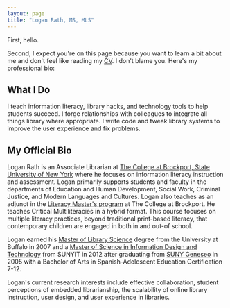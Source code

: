 ```yaml
---
layout: page
title: "Logan Rath, MS, MLS"
---
```

First, hello. 

Second, I expect you're on this page because you want to learn a bit about me and don't feel like reading my [CV](/rath_cv_web.pdf). I don't blame you. Here's my professional bio:

What I Do
---
I teach information literacy, library hacks, and technology tools to help students succeed. I forge relationships with colleagues to integrate all things library where appropriate. I write code and tweak library systems to improve the user experience and fix problems.


My Official Bio
---
Logan Rath is an Associate Librarian at [The College at Brockport, State University of New York](https://brockport.edu/library) where he focuses on information literacy instruction and assessment. Logan primarily supports students and faculty in the departments of Education and Human Development, Social Work, Criminal Justice, and Modern Languages and Cultures. Logan also teaches as an adjunct in the [Literacy Master's program](https://www.brockport.edu/academics/catalogs/2015/programs/ed_literacy_msed.html) at The College at Brockport. He teaches Critical Multiliteracies in a hybrid format. This course focuses on multiple literacy practices, beyond traditional print-based literacy, that contemporary children  are engaged in both in and out-of school.


Logan earned his [Master of Library Science](http://gse.buffalo.edu/lis) degree from the University at Buffalo in 2007 and a [Master of Science in Information Design and Technology](https://sunypoly.edu/graduate/idt/) from SUNYIT in 2012 after graduating from [SUNY Geneseo](http://www.geneseo.edu) in 2005 with a Bachelor of Arts in Spanish-Adolescent Education Certification 7-12. 

Logan's current research interests include effective collaboration, student perceptions of embedded librarianship, the scalability of online library instruction, user design, and user experience in libraries.
